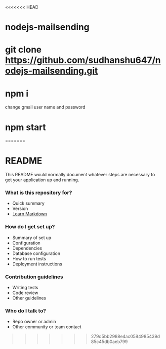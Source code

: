 <<<<<<< HEAD
# nodejs-mailsending

# git clone https://github.com/sudhanshu647/nodejs-mailsending.git

# npm i

change gmail user name and password

# npm start
=======
# README #

This README would normally document whatever steps are necessary to get your application up and running.

### What is this repository for? ###

* Quick summary
* Version
* [Learn Markdown](https://bitbucket.org/tutorials/markdowndemo)

### How do I get set up? ###

* Summary of set up
* Configuration
* Dependencies
* Database configuration
* How to run tests
* Deployment instructions

### Contribution guidelines ###

* Writing tests
* Code review
* Other guidelines

### Who do I talk to? ###

* Repo owner or admin
* Other community or team contact
>>>>>>> 279d5bb2988e4ac0584985439d85c45db0aeb799
